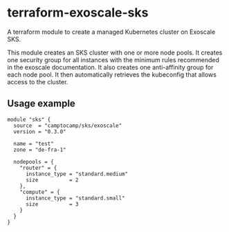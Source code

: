 # terraform-exoscale-sks

A terraform module to create a managed Kubernetes cluster on Exoscale SKS.

This module creates an SKS cluster with one or more node pools. It creates one security group for all instances with the minimum rules recommended in the exoscale documentation. It also creates one anti-affinity group for each node pool. It then automatically retrieves the kubeconfig that allows access to the cluster.


## Usage example

```hcl
module "sks" {
  source  = "camptocamp/sks/exoscale"
  version = "0.3.0"

  name = "test"
  zone = "de-fra-1"

  nodepools = {
    "router" = {
      instance_type = "standard.medium"
      size          = 2
    },
    "compute" = {
      instance_type = "standard.small"
      size          = 3
    }
  }
}
```
